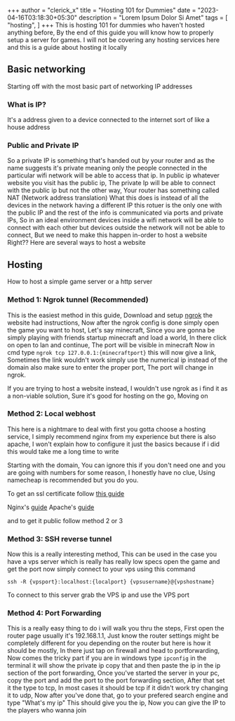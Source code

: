+++
author = "clerick_x"
title = "Hosting 101 for Dummies"
date = "2023-04-16T03:18:30+05:30"
description = "Lorem Ipsum Dolor Si Amet"
tags = [
    "hosting",
]
+++
This is hosting 101 for dummies who haven't hosted anything before, By the end of this guide you will know how to properly
setup a server for games. I will not be covering any hosting services here and this is a guide about hosting it locally

## Basic networking
Starting off with the most basic part of networking IP addresses

### What is IP?
It's a address given to a device connected to the internet sort of like a house address

### Public and Private IP
So a private IP is something that's handed out by your router and as the name suggests it's private meaning only the people connected
in the particular wifi network will be able to access that ip. In public ip whatever website you visit has the public ip, The private
Ip will be able to connect with the public ip but not the other way, Your router has something called NAT (Network address translation)
What this does is instead of all the devices in the network having a different IP this rotuer is the only one with the public IP and 
the rest of the info is communicated via ports and private IPs, So in an ideal environment devices inside a wifi network will be able
to connect with each other but devices outside the network will not be able to connect, But we need to make this happen in-order to 
host a website Right?? Here are several ways to host a website

## Hosting
How to host a simple game server or a http server

### Method 1: Ngrok tunnel (Recommended)
This is the easiest method in this guide, Download and setup [ngrok](https://ngrok.com/) the website had instructions, Now after the
ngrok config is done simply open the game you want to host, Let's say minecraft, Since you are gonna be simply playing with friends
startup minecraft and load a world, In there click on open to lan and continue, The port will be visible in minecraft
Now in cmd type `ngrok tcp 127.0.0.1:{minecraftport}` this will now give a link, Sometimes the link wouldn't work simply use the
numerical ip instead of the domain also make sure to enter the proper port, The port will change in ngrok.

If you are trying to host a website instead, I wouldn't use ngrok as i find it as a non-viable solution, Sure it's good for hosting on the
go, Moving on

### Method 2: Local webhost
This here is a nightmare to deal with first you gotta choose a hosting service, I simply recommend nginx from my experience but there is
also apache, I won't explain how to configure it just the basics because if i did this would take me a long time to write

Starting with the domain, You can ignore this if you don't need one and you are going with numbers for some reason, I honestly have no
clue, Using namecheap is recommended but you do you.

To get an ssl certificate follow [this guide](https://certbot.eff.org/instructions)

Nginx's [guide](https://nginx.org/en/docs/beginners_guide.html)
Apache's [guide](https://httpd.apache.org/docs/2.4/getting-started.html)

and to get it public follow method 2 or 3

### Method 3: SSH reverse tunnel
Now this is a really interesting method, This can be used in the case you have a vps server which is really has really low specs
open the game and get the port now simply connect to your vps using this command
```
ssh -R {vpsport}:localhost:{localport} {vpsusername}@{vpshostname}
```
To connect to this server grab the VPS ip and use the VPS port

### Method 4: Port Forwarding
This is a really easy thing to do i will walk you thru the steps, First open the router page usually it's 192.168.1.1, Just know
the router settings might be completely different for you depending on the router but here is how it should be mostly, In there
just tap on firewall and head to portforwarding, Now comes the tricky part if you are in windows type `ipconfig` in the terminal it
will show the private ip copy that and then paste the ip in the ip section of the port forwarding, Once you've started the server in
your pc, copy the port and add the port to the port forwarding section, After that set it the type to tcp, In most cases it should
be tcp if it didn't work try changing it to udp, Now after you've done that, go to your prefered search engine and type "What's my ip"
This should give you the ip, Now you can give the IP to the players who wanna join